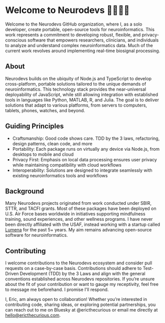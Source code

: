 # Welcome to Neurodevs 🧠🤖👋🏻

Welcome to the Neurodevs GitHub organization, where I, as a solo developer, create portable, open-source tools for neuroinformatics. This work represents a commitment to developing robust, flexible, and privacy-conscious software that empowers researchers, clinicians, and individuals to analyze and understand complex neuroinformatics data. Much of the current work revolves around implementing real-time biosignal processing.

## About

Neurodevs builds on the ubiquity of Node.js and TypeScript to develop cross-platform, portable solutions tailored to the unique demands of neuroinformatics. This technology stack provides the near-universal deployability of JavaScript, while still allowing integration with established tools in languages like Python, MATLAB, R, and Julia. The goal is to deliver solutions that adapt to various platforms, from servers to computers, tablets, phones, watches, and beyond.

## Guiding Principles

* Craftsmanship: Good code shows care. TDD by the 3 laws, refactoring, design patterns, clean code, and more
* Portability: Each package runs on virtually any device via Node.js, from desktops to mobile and cloud
* Privacy First: Emphasis on local data processing ensures user privacy while maintaining compatibility with cloud workflows
* Interoperability: Solutions are designed to integrate seamlessly with existing neuroinformatics tools and workflows

## Background

Many Neurodevs projects originated from work conducted under SBIR, STTR, and TACFI grants. Most of these packages have been deployed on U.S. Air Force bases worldwide in initiatives supporting mindfulness training, sound experiences, and other wellness programs. I have never been directly affiliated with the USAF, instead working with a startup called [Lumena](https://lumenalabs.com/) for the past 5+ years. My aim remains advancing open-source software for neuroinformatics.

## Contributing

I welcome contributions to the Neurodevs ecosystem and consider pull requests on a case-by-case basis. Contributions should adhere to Test-Driven Development (TDD) by the 3 Laws and align with the general conventions established across Neurodevs repositories. If you’re unsure about the fit of your contribution or want to gauge my receptivity, feel free to message me beforehand. I promise I'll respond. 

I, Eric, am always open to collaboration! Whether you’re interested in contributing code, sharing ideas, or exploring potential partnerships, you can reach out to me on Bluesky at @ericthecurious or email me directly at hello@ericthecurious.com.
